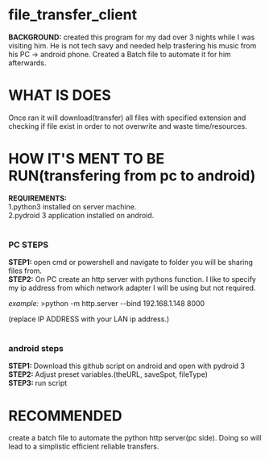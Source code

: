 # file_transfer_client
<summary> <b>BACKGROUND:</b> created this program for my dad over 3 nights while I was visiting him. He is not tech savy and needed help trasfering his music from his PC -> android phone. Created a Batch file to automate it for him afterwards.</summary>

<h1> WHAT IS DOES</h1>
Once ran it will download(transfer) all files with specified extension and checking if file exist in order to not overwrite and waste time/resources.

<h1>HOW IT'S MENT TO BE RUN(transfering from pc to android)</h1>
<p>
  <b>REQUIREMENTS:</b> <br>1.python3 installed on server machine. <br> 2.pydroid 3 application installed on android.
<br><br>
  <h3>PC STEPS</h3>
  <step1><b>STEP1: </b>open cmd or powershell and navigate to folder you will be sharing files from.</step1><br>
  <step2><b>STEP2:</b> </step2> On  PC create an http server with pythons function. I like to specify my ip address from which network adapter I will be using but not required.<br>
  <p ><i>example:</i> >python -m http.server --bind 192.168.1.148 8000</p>(replace IP ADDRESS with your LAN ip address.)<br><br>

  <h3>android steps</h3>
  <step1><b>STEP1: </b> Download this github script on android and open with pydroid 3</step1><br>
  <step2><b>STEP2: </b> Adjust preset variables.(theURL, saveSpot, fileType)</step2><br>
  <step3><b>STEP3: </b> run script</step3>
  
</p>

<h1>RECOMMENDED</h1>
<p>
  create a batch file to automate the python http server(pc side). Doing so will lead to a simplistic efficient reliable transfers.
</p>
